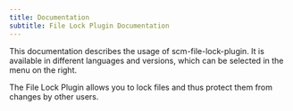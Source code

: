 ```yaml
---
title: Documentation
subtitle: File Lock Plugin Documentation
---
```

This documentation describes the usage of scm-file-lock-plugin. It is available in different languages and versions, which can be selected in the menu on the right.

The File Lock Plugin allows you to lock files and thus protect them from changes by other users. 
